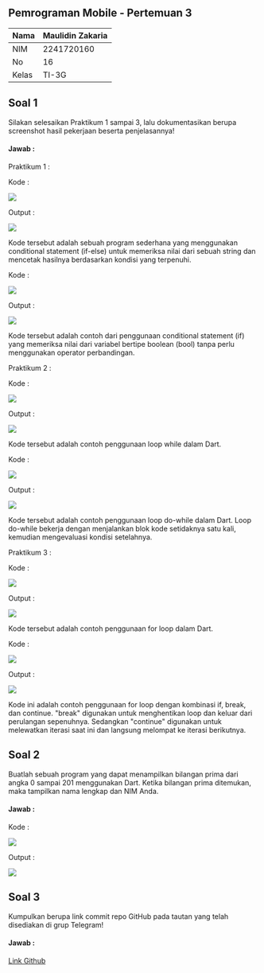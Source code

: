 ## Pemrograman Mobile - Pertemuan 3

| Nama  | Maulidin Zakaria |
| ----- | ---------------- |
| NIM   | 2241720160       |
| No    | 16               |
| Kelas | TI-3G            |

## Soal 1

Silakan selesaikan Praktikum 1 sampai 3, lalu dokumentasikan berupa screenshot hasil pekerjaan beserta penjelasannya!

#### Jawab :

Praktikum 1 :

Kode :

![](../../docs/Pertemuan_3/Pertemuan3_Kode1_Praktikum1.png)

Output :

![](../../docs/Pertemuan_3/Pertemuan3_Output1_Praktikum1.png)

Kode tersebut adalah sebuah program sederhana yang menggunakan conditional statement (if-else) untuk memeriksa nilai dari sebuah string dan mencetak hasilnya berdasarkan kondisi yang terpenuhi.

Kode :

![](../../docs/Pertemuan_3/Pertemuan3_Kode2_Praktikum1.png)

Output :

![](../../docs/Pertemuan_3/Pertemuan3_Output2_Praktikum1.png)

Kode tersebut adalah contoh dari penggunaan conditional statement (if) yang memeriksa nilai dari variabel bertipe boolean (bool) tanpa perlu menggunakan operator perbandingan.

Praktikum 2 :

Kode :

![](../../docs/Pertemuan_3/Pertemuan3_Kode1_Praktikum2.png)

Output :

![](../../docs/Pertemuan_3/Pertemuan3_Output1_Praktikum2.png)

Kode tersebut adalah contoh penggunaan loop while dalam Dart.

Kode :

![](../../docs/Pertemuan_3/Pertemuan3_Kode2_Praktikum2.png)

Output :

![](../../docs/Pertemuan_3/Pertemuan3_Output2_Praktikum2.png)

Kode tersebut adalah contoh penggunaan loop do-while dalam Dart. Loop do-while bekerja dengan menjalankan blok kode setidaknya satu kali, kemudian mengevaluasi kondisi setelahnya.

Praktikum 3 :

Kode :

![](../../docs/Pertemuan_3/Pertemuan3_Kode1_Praktikum3.png)

Output :

![](../../docs/Pertemuan_3/Pertemuan3_Output1_Praktikum3.png)

Kode tersebut adalah contoh penggunaan for loop dalam Dart.

Kode :

![](../../docs/Pertemuan_3/Pertemuan3_Kode2_Praktikum3.png)

Output :

![](../../docs/Pertemuan_3/Pertemuan3_Output2_Praktikum3.png)

Kode ini adalah contoh penggunaan for loop dengan kombinasi if, break, dan continue. "break" digunakan untuk menghentikan loop dan keluar dari perulangan sepenuhnya. Sedangkan "continue" digunakan untuk melewatkan iterasi saat ini dan langsung melompat ke iterasi berikutnya.

## Soal 2

Buatlah sebuah program yang dapat menampilkan bilangan prima dari angka 0 sampai 201 menggunakan Dart. Ketika bilangan prima ditemukan, maka tampilkan nama lengkap dan NIM Anda.

#### Jawab :

Kode :

![](../../docs/Pertemuan_3/Pertemuan3_Tugas2_Kode.png)

Output :

![](../../docs/Pertemuan_3/Pertemuan3_Tugas2_Output.png)

## Soal 3

Kumpulkan berupa link commit repo GitHub pada tautan yang telah disediakan di grup Telegram!

#### Jawab :

[Link Github](https://github.com/MaulidinZakaria/16_MaulidinZakaria_JobsheetMobile)